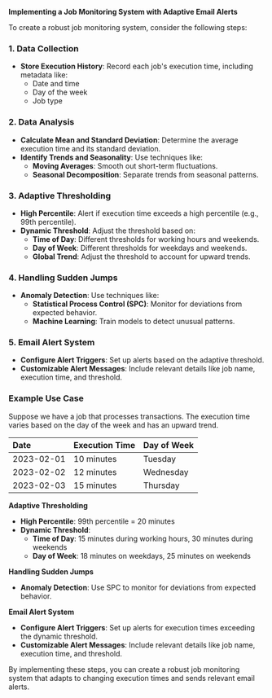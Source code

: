 **Implementing a Job Monitoring System with Adaptive Email Alerts**

To create a robust job monitoring system, consider the following steps:

### 1. **Data Collection**

- **Store Execution History**: Record each job's execution time, including metadata like:
  - Date and time
  - Day of the week
  - Job type

### 2. **Data Analysis**

- **Calculate Mean and Standard Deviation**: Determine the average execution time and its standard deviation.
- **Identify Trends and Seasonality**: Use techniques like:
  - **Moving Averages**: Smooth out short-term fluctuations.
  - **Seasonal Decomposition**: Separate trends from seasonal patterns.

### 3. **Adaptive Thresholding**

- **High Percentile**: Alert if execution time exceeds a high percentile (e.g., 99th percentile).
- **Dynamic Threshold**: Adjust the threshold based on:
  - **Time of Day**: Different thresholds for working hours and weekends.
  - **Day of Week**: Different thresholds for weekdays and weekends.
  - **Global Trend**: Adjust the threshold to account for upward trends.

### 4. **Handling Sudden Jumps**

- **Anomaly Detection**: Use techniques like:
  - **Statistical Process Control (SPC)**: Monitor for deviations from expected behavior.
  - **Machine Learning**: Train models to detect unusual patterns.

### 5. **Email Alert System**

- **Configure Alert Triggers**: Set up alerts based on the adaptive threshold.
- **Customizable Alert Messages**: Include relevant details like job name, execution time, and threshold.

### Example Use Case

Suppose we have a job that processes transactions. The execution time varies based on the day of the week and has an upward trend.

| Date       | Execution Time | Day of Week |
| :--------- | :------------- | :---------- |
| 2023-02-01 | 10 minutes      | Tuesday     |
| 2023-02-02 | 12 minutes      | Wednesday   |
| 2023-02-03 | 15 minutes      | Thursday    |

**Adaptive Thresholding**

- **High Percentile**: 99th percentile = 20 minutes
- **Dynamic Threshold**:
  - **Time of Day**: 15 minutes during working hours, 30 minutes during weekends
  - **Day of Week**: 18 minutes on weekdays, 25 minutes on weekends

**Handling Sudden Jumps**

- **Anomaly Detection**: Use SPC to monitor for deviations from expected behavior.

**Email Alert System**

- **Configure Alert Triggers**: Set up alerts for execution times exceeding the dynamic threshold.
- **Customizable Alert Messages**: Include relevant details like job name, execution time, and threshold.

By implementing these steps, you can create a robust job monitoring system that adapts to changing execution times and sends relevant email alerts.